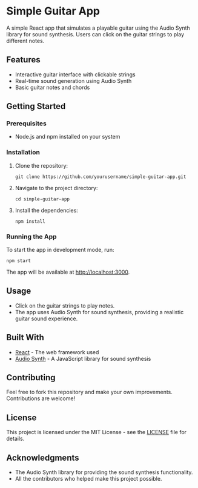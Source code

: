 
# Simple Guitar App

A simple React app that simulates a playable guitar using the Audio Synth library for sound synthesis. Users can click on the guitar strings to play different notes.

## Features

- Interactive guitar interface with clickable strings
- Real-time sound generation using Audio Synth
- Basic guitar notes and chords

## Getting Started

### Prerequisites

- Node.js and npm installed on your system

### Installation

1. Clone the repository:
   ```
   git clone https://github.com/yourusername/simple-guitar-app.git
   ```
2. Navigate to the project directory:
   ```
   cd simple-guitar-app
   ```
3. Install the dependencies:
   ```
   npm install
   ```

### Running the App

To start the app in development mode, run:
```
npm start
```
The app will be available at [http://localhost:3000](http://localhost:3000).

## Usage

- Click on the guitar strings to play notes.
- The app uses Audio Synth for sound synthesis, providing a realistic guitar sound experience.

## Built With

- [React](https://reactjs.org/) - The web framework used
- [Audio Synth](https://github.com/keithwhor/audiosynth) - A JavaScript library for sound synthesis

## Contributing

Feel free to fork this repository and make your own improvements. Contributions are welcome!

## License

This project is licensed under the MIT License - see the [LICENSE](LICENSE) file for details.

## Acknowledgments

- The Audio Synth library for providing the sound synthesis functionality.
- All the contributors who helped make this project possible.
